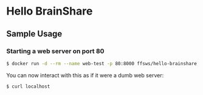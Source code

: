 Hello BrainShare
===========

Sample Usage
------------

### Starting a web server on port 80

```bash
$ docker run -d --rm --name web-test -p 80:8000 ffsws/hello-brainshare
```

You can now interact with this as if it were a dumb web server:

```
$ curl localhost

